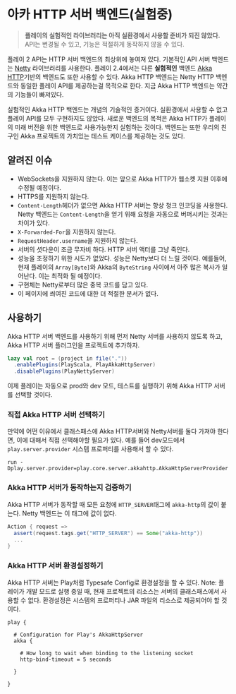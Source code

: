 <!--- Copyright (C) 2009-2015 Typesafe Inc. <http://www.typesafe.com> -->
# 아카 HTTP 서버 백엔드(실험중)

> **플레이의 실험적인 라이브러리는 아직 실환경에서 사용할 준비가 되진 않았다.** API는 변경될 수 있고, 기능은 적절하게 동작하지 않을 수 있다.

플레이 2 API는 HTTP 서버 백엔드의 최상위에 놓여져 있다. 기본적인 API 서버 백엔드는 [Netty](http://netty.io/) 라이브러리를 사용한다. 플레이 2.4에서는 다른 **실험적인** 백엔드 [Akka HTTP](http://doc.akka.io/docs/akka-stream-and-http-experimental/current/)기반의 백엔드도 또한 사용할 수 있다. Akka HTTP 백엔드는 Netty HTTP 백엔드와 동일한 플레이 API를 제공하는걸 목적으로 한다. 지금 Akka HTTP 백엔드는 약간의 기능들이 빠져있다.

실험적인 Akka HTTP 백엔드는 개념의 기술적인 증거이다. 실환경에서 사용할 수 없고 플레이 API를 모두 구현하지도 않았다. 새로운 백엔드의 목적은 Akka HTTP가 플레이의 미래 버전을 위한 백엔드로 사용가능한지 실험하는 것이다. 백엔드는 또한 우리의 친구인 Akka 프로젝트의 가치있는 테스트 케이스를 제공하는 것도 있다.

## 알려진 이슈

* WebSockets을 지원하지 않는다. 이는 앞으로 Akka HTTP가 웹소켓 지원 이후에 수정될 예정이다.
* HTTPS를 지원하지 않는다.
* `Content-Length`헤더가 없으면 Akka HTTP 서버는 항상 청크 인코딩을 사용한다. Netty 백엔드는 `Content-Length`을 얻기 위해 요청을 자동으로 버퍼시키는 것과는 차이가 있다.
* `X-Forwarded-For`을 지원하지 않는다.
* `RequestHeader.username`을 지원하지 않는다.
* 서버의 셧다운이 조금 무자비 하다. HTTP 서버 액터를 그냥 죽인다.
* 성능을 조정하기 위한 시도가 없었다. 성능은 Netty보다 더 느릴 것이다. 예를들어, 현재 플레이의 `Array[Byte]`와 Akka의 `ByteString` 사이에서 아주 많은 복사가 일어난다. 이는 최적화 될 예정이다.
* 구현체는 Netty로부터 많은 중복 코드를 담고 있다.
* 이 페이지에 씌여진 코드에 대한 더 적절한 문서가 없다.

## 사용하기

Akka HTTP 서버 백엔드를 사용하기 위해 먼저 Netty 서버를 사용하지 않도록 하고, Akka HTTP 서버 플러그인을 프로젝트에 추가하자. 

```scala
lazy val root = (project in file("."))
  .enablePlugins(PlayScala, PlayAkkaHttpServer)
  .disablePlugins(PlayNettyServer)
```

이제 플레이는 자동으로 prod와 dev 모드, 테스트를 실행하기 위해 Akka HTTP 서버를 선택할 것이다.

### 직접 Akka HTTP 서버 선택하기

만약에 어떤 이유에서 클래스패스에 Akka HTTP서버와 Netty서버를 둘다 가져야 한다면, 이에 대해서 직접 선택해야할 필요가 있다. 예를 들어 dev모드에서 `play.server.provider` 시스템 프로퍼티를 사용해서 할 수 있다.

```
run -Dplay.server.provider=play.core.server.akkahttp.AkkaHttpServerProvider
```

### Akka HTTP 서버가 동작하는지 검증하기

Akka HTTP 서버가 동작할 때 모든 요청에 `HTTP_SERVER`태그에 `akka-http`의 값이 붙는다. Netty 백엔드는 이 태그에 값이 없다.

```scala
Action { request =>
  assert(request.tags.get("HTTP_SERVER") == Some("akka-http"))
  ...
}
```

### Akka HTTP 서버 환경설정하기

Akka HTTP 서버는 Play처럼 Typesafe Config로 환경설정을 할 수 있다. Note: 플레이가 개발 모드로 실행 중일 때, 현재 프로젝트의 리소스는 서버의 클래스패스에서 사용할 수 없다. 환경설정은 시스템의 프로퍼티나 JAR 파일의 리소스로 제공되어야 할 것이다.

```
play {

  # Configuration for Play's AkkaHttpServer
  akka {

    # How long to wait when binding to the listening socket
    http-bind-timeout = 5 seconds

  }

}
```
